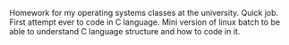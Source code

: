 Homework for my operating systems classes at the university. Quick job. First attempt ever to code in C language. 
Mini version of linux batch to be able to understand C language structure and how to code in it.
